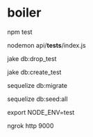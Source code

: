 # boiler

npm test

nodemon  api/__tests__/index.js


jake db:drop_test

jake db:create_test

sequelize db:migrate

sequelize db:seed:all


export NODE_ENV=test

ngrok http 9000

